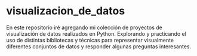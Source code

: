 # visualizacion_de_datos
En este repositorio iré agregando mi colección de proyectos de visualización de datos realizados en Python. Explorando y practicando el uso de distintas bibliotecas y técnicas para representar visualmente diferentes conjuntos de datos y responder algunas preguntas interesantes.
